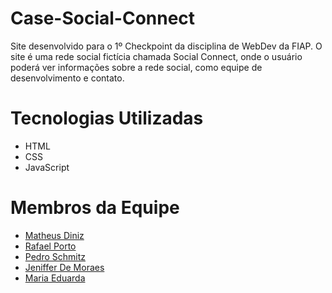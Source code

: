 # Case-Social-Connect

Site desenvolvido para o 1º Checkpoint da disciplina de WebDev da FIAP. O site é uma rede social fictícia chamada Social Connect, onde o usuário poderá ver informações sobre a rede social, como equipe de desenvolvimento e contato.

# Tecnologias Utilizadas
- HTML
- CSS
- JavaScript


# Membros da Equipe
- [Matheus Diniz](https://github.com/mtsdnz)
- [Rafael Porto](https://github.com/RafaelPA13)
- [Pedro Schmitz](https://github.com/schmitz014)
- [Jeniffer De Moraes](https://github.com/jenismoraes)
- [Maria Eduarda](https://github.com/madu2905)